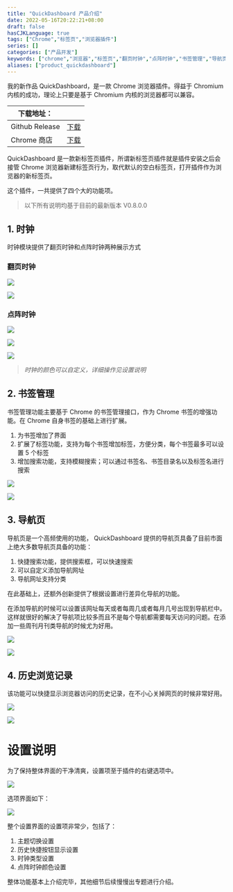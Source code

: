 ```yaml
---
title: "QuickDashboard 产品介绍"
date: 2022-05-16T20:22:21+08:00
draft: false
hasCJKLanguage: true
tags: ["Chrome","标签页","浏览器插件"]
series: []
categories: ["产品开发"]
keywords: ["chrome","浏览器","标签页","翻页时钟","点阵时钟","书签管理","导航页"]
aliases: ["product_quickdashboard"]
---
```


我的新作品 QuickDashboard，是一款 Chrome 浏览器插件。得益于 Chromium 内核的成功，理论上只要是基于 Chromium 内核的浏览器都可以兼容。

| 下载地址：          |                                                                                                                  |
| -------------- | --------------------------------------------------------------------------------------------------------------------- |
| Github Release | [下载](https://github.com/zhangyingwei/bookmark-dashboard/releases)                                                   |
| Chrome 商店    | [下载](https://chrome.google.com/webstore/detail/quickdashboard/dicohhlagpacaelhmodlihaampnapape?hl=zh-CN&authuser=0) |


<!-- more -->

QuickDashboard 是一款新标签页插件，所谓新标签页插件就是插件安装之后会接管 Chrome 浏览器新建标签页行为，取代默认的空白标签页，打开插件作为浏览器的新标签页。

这个插件，一共提供了四个大的功能项。

> 以下所有说明均基于目前的最新版本 V0.8.0.0

## 1. 时钟

时钟模块提供了翻页时钟和点阵时钟两种展示方式

### 翻页时钟

![](https://hushuo.zhangyingwei.com/20220516205055.png)

![](https://hushuo.zhangyingwei.com/20220516205139.png)

### 点阵时钟

![](https://hushuo.zhangyingwei.com/20220516205211.png)

![](https://hushuo.zhangyingwei.com/20220516205246.png)

![](https://hushuo.zhangyingwei.com/20220516205301.png)

> *时钟的颜色可以自定义，详细操作见设置说明*

## 2. 书签管理

书签管理功能主要基于 Chrome 的书签管理接口，作为 Chrome 书签的增强功能。在 Chrome 自身书签的基础上进行扩展。

1.  为书签增加了界面
2.  扩展了标签功能，支持为每个书签增加标签，方便分类，每个书签最多可以设置 5 个标签
3.  增加搜索功能，支持模糊搜索；可以通过书签名、书签目录名以及标签名进行搜索

![](https://hushuo.zhangyingwei.com/20220516210151.png)

![](https://hushuo.zhangyingwei.com/20220516210219.png)

## 3. 导航页
导航页是一个高频使用的功能， QuickDashboard 提供的导航页具备了目前市面上绝大多数导航页具备的功能：

1.  快捷搜索功能，提供搜索框，可以快速搜索
2.  可以自定义添加导航网址
3.  导航网址支持分类

在此基础上，还额外创新提供了根据设置进行差异化导航的功能。

在添加导航的时候可以设置该网址每天或者每周几或者每月几号出现到导航栏中。这样就很好的解决了导航项比较多而且不是每个导航都需要每天访问的问题。在添加一些周刊月刊类导航的时候尤为好用。

![](https://hushuo.zhangyingwei.com/20220516211141.png)

![](https://hushuo.zhangyingwei.com/20220516211158.png)

## 4. 历史浏览记录

该功能可以快捷显示浏览器访问的历史记录，在不小心关掉网页的时候非常好用。

![](https://hushuo.zhangyingwei.com/20220516211313.png)

![](https://hushuo.zhangyingwei.com/20220516211329.png)

# 设置说明

为了保持整体界面的干净清爽，设置项至于插件的右键选项中。

![](https://hushuo.zhangyingwei.com/20220516211516.png)

选项界面如下：

![](https://hushuo.zhangyingwei.com/20220516211712.png)

整个设置界面的设置项非常少，包括了：

1.  主题切换设置
2.  历史快捷按钮显示设置
3.  时钟类型设置
4.  点阵时钟颜色设置

整体功能基本上介绍完毕，其他细节后续慢慢出专题进行介绍。